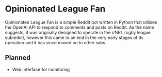 # Opinionated League Fan
Opinionated League Fan is a simple Reddit bot written in Python that utilises the OpenAI API to respond to comments and posts on Reddit.
As the name suggests, it was originally designed to operate in the r/NRL rugby league subreddit, however this came to an end in the very early 
stages of its operation and it has since moved on to other subs.

## Planned
- Web interface for monitoring
